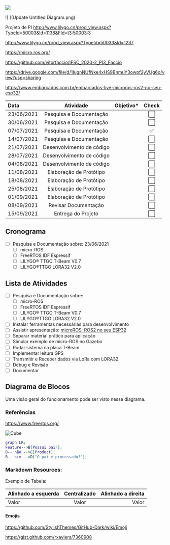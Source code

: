 ![](https://komarev.com/ghpvc/?username=lllLDBlll&color=blue)

![ ](Update Untitled Diagram.png)
 

Projeto de PI
http://www.lilygo.cn/prod_view.aspx?TypeId=50003&Id=1138&FId=t3:50003:3

http://www.lilygo.cn/prod_view.aspx?TypeId=50033&Id=1237

https://micro.ros.org/

https://github.com/vitorfaccio/IFSC_2020-2_PI3_Faccio

https://drive.google.com/file/d/1IugnNUfNke4xHS9BnmuY3owpf2yVUg6o/view?usp=sharing

https://www.embarcados.com.br/embarcados-live-microros-ros2-no-seu-esp32/

Data | Atividade | Objetivo* | Check
:--------- | :------: | :-------: | :-------:
23/06/2021 | Pesquisa e Documentação    |   | ⬜️
30/06/2021 | Pesquisa e Documentação    |   | ⬜️
07/07/2021 | Pesquisa e Documentação    |   | ✅
14/07/2021 | Pesquisa e Documentação    |   | ⬜️
21/07/2021 | Desenvolvimento de código  |   | ⬜️
28/07/2021 | Desenvolvimento de código  |   | ⬜️
04/08/2021 | Desenvolvimento de código  |   | ⬜️
11/08/2021 | Elaboração de Protótipo    |   | ⬜️
18/08/2021 | Elaboração de Protótipo    |   | ⬜️
25/08/2021 | Elaboração de Protótipo    |   | ⬜️
01/09/2021 | Elaboração de Protótipo    |   | ⬜️
08/09/2021 | Revisar Documentação       |   | ⬜️
15/09/2021 | Entrega do Projeto         |   | ⬜️


## Cronograma
- [ ] Pesquisa e Documentação sobre: 23/06/2021
  - [ ] micro-ROS
  - [ ] FreeRTOS IDF Espressif
  - [ ] LILYGO® TTGO T-Beam V0.7
  - [ ] LILYGO®TTGO LORA32 V2.0

## Lista de Atividades

- [ ] Pesquisa e Documentação sobre:
  - [ ] micro-ROS
  - [ ] FreeRTOS IDF Espressif
  - [ ] LILYGO® TTGO T-Beam V0.7
  - [ ] LILYGO®TTGO LORA32 V2.0
- [ ] Instalar ferramentas necessárias para desenvolvimento
- [ ] Assistir apresentação: [microROS: ROS2 no seu ESP32](https://www.youtube.com/watch?v=n2JenAqCLQQ)
- [ ] Separar material prático para aplicação
- [ ] Simular exemplo de micro-ROS no Gazebo
- [ ] Rodar sistema na placa T-Beam
- [ ] Implementar leitura GPS
- [ ] Transmitir e Receber dados via LoRa com LORA32
- [ ] Debug e Revisão
- [ ] Documentar

## Diagrama de Blocos

Uma visão geral do funcionamento pode ser visto nesse diagrama.



### Referências

https://www.freertos.org/



![Cube](./img/PE_configuration.png)

```dot
graph LR;
Feature-->B[Possui pai?];
B-- não -->C[Product];
B-- sim -->D["O pai é processado?"];
```

### Markdown Resources:

Exemplo de Tabela:

Alinhado a esquerda | Centralizado | Alinhado a direita
:--------- | :------: | -------:
Valor | Valor | Valor

#### Emojis

https://github.com/StylishThemes/GitHub-Dark/wiki/Emoji

https://gist.github.com/rxaviers/7360908

